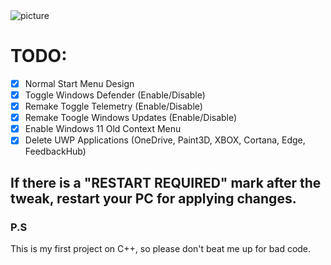 <img src="https://i.postimg.cc/0Q4hLc4z/lazytweaker.png" alt="picture">

# TODO:
- [x] Normal Start Menu Design
- [x] Toggle Windows Defender (Enable/Disable)
- [x] Remake Toggle Telemetry (Enable/Disable)
- [x] Remake Toogle Windows Updates (Enable/Disable)
- [x] Enable Windows 11 Old Context Menu
- [x] Delete UWP Applications (OneDrive, Paint3D, XBOX, Cortana, Edge, FeedbackHub)

## If there is a "RESTART REQUIRED" mark after the tweak, restart your PC for applying changes.

### P.S 
This is my first project on C++, so please don't beat me up for bad code.
